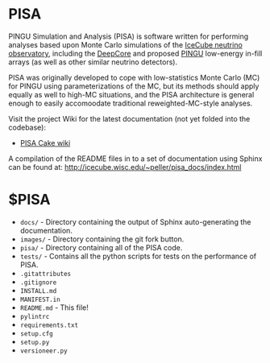 # PISA

PINGU Simulation and Analysis (PISA) is software written for performing analyses based upon Monte Carlo simulations of the [IceCube neutrino observatory](https://icecube.wisc.edu/), including the [DeepCore](https://arxiv.org/abs/1109.6096) and proposed [PINGU](https://arxiv.org/abs/1401.2046) low-energy in-fill arrays (as well as other similar neutrino detectors).

PISA was originally developed to cope with low-statistics Monte Carlo (MC) for PINGU using parameterizations of the MC, but its methods should apply equally as well to high-MC situations, and the PISA architecture is general enough to easily accomoodate traditional reweighted-MC-style analyses.

Visit the project Wiki for the latest documentation (not yet folded into the codebase):
* [PISA Cake wiki](https://github.com/jllanfranchi/pisa/wiki)

A compilation of the README files in to a set of documentation using Sphinx can be found at: http://icecube.wisc.edu/~peller/pisa_docs/index.html

# $PISA

* `docs/` - Directory containing the output of Sphinx auto-generating the documentation.
* `images/` - Directory containing the git fork button.
* `pisa/` - Directory containing all of the PISA code.
* `tests/` - Contains all the python scripts for tests on the performance of PISA.
* `.gitattributes`
* `.gitignore`
* `INSTALL.md`
* `MANIFEST.in`
* `README.md` - This file!
* `pylintrc`
* `requirements.txt`
* `setup.cfg`
* `setup.py`
* `versioneer.py`
